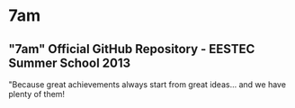 7am
===

"7am" Official GitHub Repository - EESTEC Summer School 2013
---

"Because great achievements always start from great ideas... and we have plenty of them!
